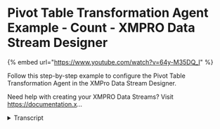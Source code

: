 # Pivot Table Transformation Agent Example - Count - XMPRO Data Stream Designer
{% embed url="https://www.youtube.com/watch?v=64y-M35DQ_I" %}



Follow this step-by-step example to configure the Pivot Table Transformation Agent in the XMPro Data Stream Designer.

Need help with creating your XMPRO Data Streams? Visit https://documentation.x...
<details>
<summary>Transcript</summary>Follow this step-by-step example to configure the Pivot Table Transformation Agent in the XMPro Data Stream Designer.

Need help with creating your XMPRO Data Streams? Visit https://documentation.x...
this example demonstrates how to use the

pivot agent to group inventory data by

product type and price and pivot the

quantity column values

first drag the agent onto the canvas

link the input to the batch data and

output to the printer

save the data stream

and click on the agent to configure it

we'll group by product type and price

pivot on quantity

count the values

tick for a total column and enter the

values to pivot

apply the changes

save the data stream

publish it

and let's look at the live data view

each batch of events is collapsed to one

row per product type and price

with columns for each pivoted value from

the incoming quantity column

you can download the files below to try

them out yourself

and for more information about this

agent's properties head to the

configuration page

thank you
</details>